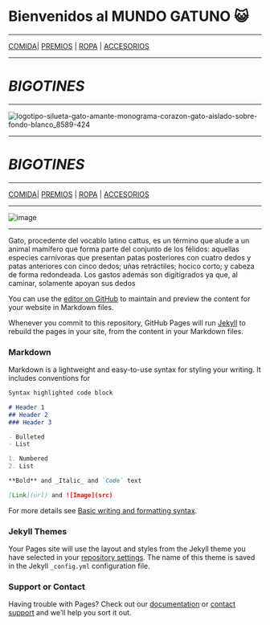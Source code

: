 
# **Bienvenidos al MUNDO GATUNO** 😺
_ _ _
[COMIDA](./COMIDA.md)| [PREMIOS](./PREMIOS.md) | [ROPA](./ROPA.md) | [ACCESORIOS](./ACCESORIOS.md) 
- - -
# *BIGOTINES*

_ _  _
![logotipo-silueta-gato-amante-monograma-corazon-gato-aislado-sobre-fondo-blanco_8589-424](https://user-images.githubusercontent.com/99773679/157765998-c367b2ec-f54c-40dd-a03f-3c15f32c202a.jpg)
_ _ _
# *BIGOTINES*


***
[COMIDA](./COMIDA.md)| [PREMIOS](./PREMIOS.md) | [ROPA](./ROPA.md) | [ACCESORIOS](./ACCESORIOS.md) 
***

![image](https://user-images.githubusercontent.com/99773679/157523418-eb4d3886-f4b0-458d-8b31-fa555b70cddc.png)
***
Gato, procedente del vocablo latino cattus, 
es un término que alude a un animal
 mamífero que forma parte del conjunto de los félidos: 
aquellas especies carnívoras que presentan patas posteriores
 con cuatro dedos y patas anteriores con cinco dedos; uñas retráctiles; hocico corto; y cabeza de forma redondeada. 
Los gastos además son digitígrados ya que, al caminar, solamente apoyan sus dedos


You can use the [editor on GitHub](https://github.com/GATOS-Y-MAS-GATOS/GATOS-Y-MAS-GATOS-GITHUB-IO/edit/gh-pages/index.md) to maintain and preview the content for your website in Markdown files.

Whenever you commit to this repository, GitHub Pages will run [Jekyll](https://jekyllrb.com/) to rebuild the pages in your site, from the content in your Markdown files.

### Markdown

Markdown is a lightweight and easy-to-use syntax for styling your writing. It includes conventions for

```markdown
Syntax highlighted code block

# Header 1
## Header 2
### Header 3

- Bulleted
- List

1. Numbered
2. List

**Bold** and _Italic_ and `Code` text

[Link](url) and ![Image](src)
```

For more details see [Basic writing and formatting syntax](https://docs.github.com/en/github/writing-on-github/getting-started-with-writing-and-formatting-on-github/basic-writing-and-formatting-syntax).

### Jekyll Themes

Your Pages site will use the layout and styles from the Jekyll theme you have selected in your [repository settings](https://github.com/GATOS-Y-MAS-GATOS/GATOS-Y-MAS-GATOS-GITHUB-IO/settings/pages). The name of this theme is saved in the Jekyll `_config.yml` configuration file.

### Support or Contact

Having trouble with Pages? Check out our [documentation](https://docs.github.com/categories/github-pages-basics/) or [contact support](https://support.github.com/contact) and we’ll help you sort it out.
